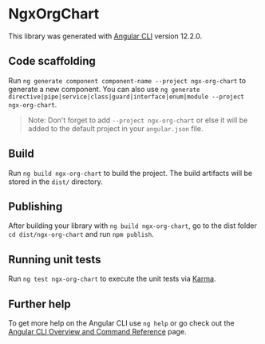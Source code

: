 # NgxOrgChart

This library was generated with [Angular CLI](https://github.com/angular/angular-cli) version 12.2.0.

## Code scaffolding

Run `ng generate component component-name --project ngx-org-chart` to generate a new component. You can also use `ng generate directive|pipe|service|class|guard|interface|enum|module --project ngx-org-chart`.
> Note: Don't forget to add `--project ngx-org-chart` or else it will be added to the default project in your `angular.json` file. 

## Build

Run `ng build ngx-org-chart` to build the project. The build artifacts will be stored in the `dist/` directory.

## Publishing

After building your library with `ng build ngx-org-chart`, go to the dist folder `cd dist/ngx-org-chart` and run `npm publish`.

## Running unit tests

Run `ng test ngx-org-chart` to execute the unit tests via [Karma](https://karma-runner.github.io).

## Further help

To get more help on the Angular CLI use `ng help` or go check out the [Angular CLI Overview and Command Reference](https://angular.io/cli) page.
